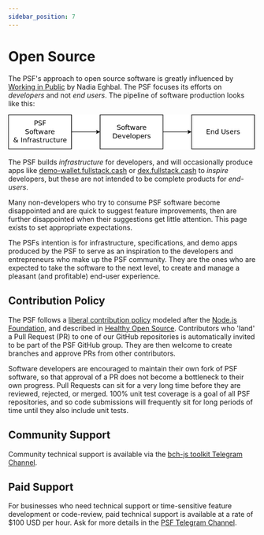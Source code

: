 ```yaml
---
sidebar_position: 7
---
```


# Open Source

The PSF's approach to open source software is greatly influenced by [Working in Public](https://amzn.to/3MvMXm1) by Nadia Eghbal. The PSF focuses its efforts on *developers* and not *end users*. The pipeline of software production looks like this:

![PSF Production Workflow](./img/production-workflow.png)

The PSF builds *infrastructure* for developers, and will occasionally produce apps like [demo-wallet.fullstack.cash](https://demo-wallet.fullstack.cash) or [dex.fullstack.cash](https://dex.fullstack.cash) to *inspire* developers, but these are not intended to be complete products for *end-users*.

Many non-developers who try to consume PSF software become disappointed and are quick to suggest feature improvements, then are further disappointed when their suggestions get little attention. This page exists to set appropriate expectations.

The PSFs intention is for infrastructure, specifications, and demo apps produced by the PSF to serve as an inspiration to the developers and entrepreneurs who make up the PSF community. They are the ones who are expected to take the software to the next level, to create and manage a pleasant (and profitable) end-user experience.

## Contribution Policy

The PSF follows a [liberal contribution policy](https://github.com/Permissionless-Software-Foundation/TSC/blob/master/CONTRIBUTING.md) modeled after the [Node.js Foundation](https://nodejs.org/en/), and described in [Healthy Open Source](https://medium.com/the-node-js-collection/healthy-open-source-967fa8be7951). Contributors who 'land' a Pull Request (PR) to one of our GitHub repositories is automatically invited to be part of the PSF GitHub group. They are then welcome to create branches and approve PRs from other contributors.

Software developers are encouraged to maintain their own fork of PSF software, so that approval of a PR does not become a bottleneck to their own progress. Pull Requests can sit for a very long time before they are reviewed, rejected, or merged. 100% unit test coverage is a goal of all PSF repositories, and so code submissions will frequently sit for long periods of time until they also include unit tests.

## Community Support

Community technical support is available via the [bch-js toolkit Telegram Channel](https://t.me/bch_js_toolkit).

## Paid Support

For businesses who need technical support or time-sensitive feature development or code-review, paid technical support is available at a rate of $100 USD per hour. Ask for more details in the [PSF Telegram Channel](https://t.me/permissionless_software).

